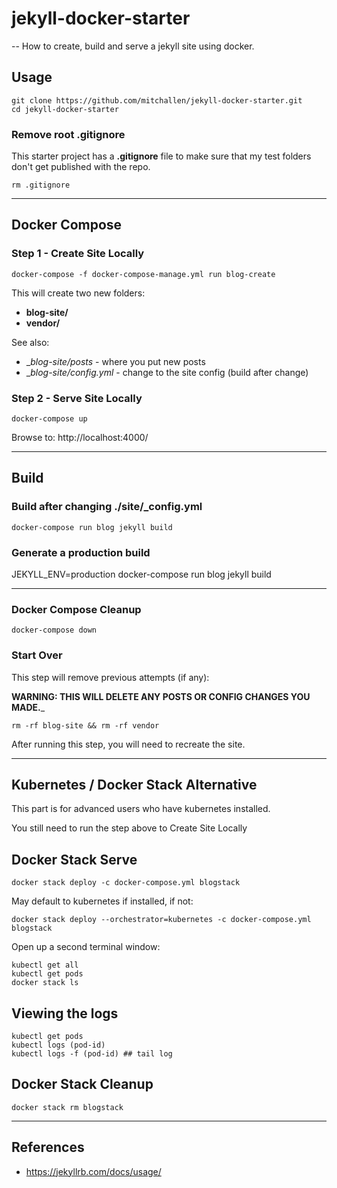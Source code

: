 # jekyll-docker-starter
--
How to create, build and serve a jekyll site using docker.

## Usage

```
git clone https://github.com/mitchallen/jekyll-docker-starter.git
cd jekyll-docker-starter
```

### Remove root .gitignore

This starter project has a __.gitignore__ file to make sure
that my test folders don't get published with the repo.

```
rm .gitignore
```

* * *

## Docker Compose

### Step 1 - Create Site Locally

```
docker-compose -f docker-compose-manage.yml run blog-create
```

This will create two new folders:

* __blog-site/__
* __vendor/__

See also:

* __blog-site/_posts__ - where you put new posts
* __blog-site/_config.yml__ - change to the site config (build after change)

### Step 2 - Serve Site Locally

```
docker-compose up 
```

Browse to: http://localhost:4000/

* * *

## Build

### Build after changing ./site/_config.yml

```
docker-compose run blog jekyll build
```

### Generate a production build

JEKYLL_ENV=production docker-compose run blog jekyll build

* * *

### Docker Compose Cleanup

```
docker-compose down
```

### Start Over

This step will remove previous attempts (if any):

__WARNING: THIS WILL DELETE ANY POSTS OR CONFIG CHANGES YOU MADE.___

```
rm -rf blog-site && rm -rf vendor
```

After running this step, you will need to recreate the site.

* * *

## Kubernetes / Docker Stack Alternative

This part is for advanced users who have kubernetes installed.

You still need to run the step above to Create Site Locally

## Docker Stack Serve

```
docker stack deploy -c docker-compose.yml blogstack
```

May default to kubernetes if installed, if not:

```
docker stack deploy --orchestrator=kubernetes -c docker-compose.yml blogstack
```

Open up a second terminal window:

```
kubectl get all
kubectl get pods
docker stack ls
```

## Viewing the logs

```
kubectl get pods
kubectl logs (pod-id)
kubectl logs -f (pod-id) ## tail log
```

## Docker Stack Cleanup

```
docker stack rm blogstack
```

* * *

## References

* https://jekyllrb.com/docs/usage/
